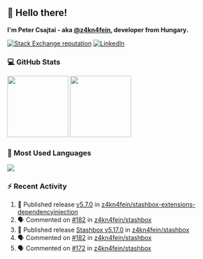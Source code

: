 ## 👋 Hello there!

**I'm Peter Csajtai - aka [@z4kn4fein](https://github.com/z4kn4fein), developer from Hungary.**

[![Stack Exchange reputation](https://img.shields.io/stackexchange/stackoverflow/r/8700582?color=orange&label=reputation&logo=stackoverflow&style=for-the-badge)](https://stackoverflow.com/users/8700582)
[![LinkedIn](https://img.shields.io/badge/linkedin-%230077B5.svg?style=for-the-badge&logo=linkedin&logoColor=white)](https://www.linkedin.com/in/csajtai-p%C3%A9ter-45395341/)

### 💻 GitHub Stats

<div>
  <img height="140px" src="https://github-readme-stats-pcsajtai.vercel.app/api?username=z4kn4fein&show_icons=true&hide_border=true&count_private=true&custom_title=Stats&theme=dracula&line_height=24&hide_title=true">
  <img height="140px" src="https://streak-stats.demolab.com?user=z4kn4fein&theme=dracula&hide_border=true">
  
</div>

### :toolbox: Most Used Languages

<img src="https://github-readme-stats-pcsajtai.vercel.app/api/top-langs/?username=z4kn4fein&theme=dracula&hide_border=true&layout=compact&langs_count=8&hide_title=true">

### :zap: Recent Activity

<!--START_SECTION:activity-->
1. 🚀 Published release [v5.7.0](https://github.com/z4kn4fein/stashbox-extensions-dependencyinjection/releases/tag/v5.7.0) in [z4kn4fein/stashbox-extensions-dependencyinjection](https://github.com/z4kn4fein/stashbox-extensions-dependencyinjection)
2. 🗣 Commented on [#182](https://github.com/z4kn4fein/stashbox/issues/182#issuecomment-2557236579) in [z4kn4fein/stashbox](https://github.com/z4kn4fein/stashbox)
3. 🚀 Published release [Stashbox v5.17.0](https://github.com/z4kn4fein/stashbox/releases/tag/5.17.0) in [z4kn4fein/stashbox](https://github.com/z4kn4fein/stashbox)
4. 🗣 Commented on [#182](https://github.com/z4kn4fein/stashbox/issues/182#issuecomment-2555777716) in [z4kn4fein/stashbox](https://github.com/z4kn4fein/stashbox)
5. 🗣 Commented on [#172](https://github.com/z4kn4fein/stashbox/issues/172#issuecomment-2555735945) in [z4kn4fein/stashbox](https://github.com/z4kn4fein/stashbox)
<!--END_SECTION:activity-->
